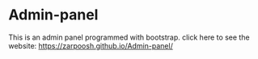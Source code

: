 # Admin-panel
This is an admin panel programmed with bootstrap.
click here to see the website: https://zarpoosh.github.io/Admin-panel/

